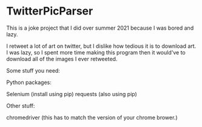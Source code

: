 # TwitterPicParser

This is a joke project that I did over summer 2021 because I was bored and lazy.

I retweet a lot of art on twitter, but I dislike how tedious it is to download art.
I was lazy, so I spent more time making this program then it would've to download all of the images I ever retweeted.

Some stuff you need:

Python packages:

Selenium (install using pip)
requests (also using pip)

Other stuff:

chromedriver (this has to match the version of your chrome brower.)
